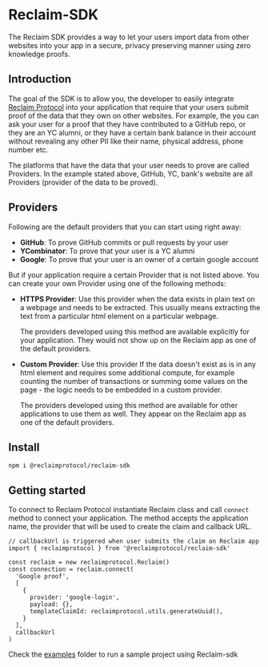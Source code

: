 # Reclaim-SDK
The Reclaim SDK provides a way to let your users import data from other websites into your app in a secure, privacy preserving manner using zero knowledge proofs. 

## Introduction
The goal of the SDK is to allow you, the developer to easily integrate [Reclaim Protocol](https://questbook.gitbook.io/reclaim-protocol/)
 into your application that require that your users submit proof of the data that they own on other websites. For example, the you can ask your user for a proof that they have contributed to a GitHub repo, or they are an YC alumni, or they have a certain bank balance in their account without revealing any other PII like their name, physical address, phone number etc.

The platforms that have the data that your user needs to prove are called Providers. In the example stated above, GitHub, YC, bank's website are all Providers (provider of the data to be proved).

## Providers
Following are the default providers that you can start using right away:
- **GitHub**: To prove GitHub commits or pull requests by your user
- **YCombinator**: To prove that your user is a YC alumni
- **Google**: To prove that your user is an owner of a certain google account

But if your application require a certain Provider that is not listed above. You can create your own Provider using one of the following methods:

- **HTTPS Provider**: Use this provider when the data exists in plain text on a webpage and needs to be extracted. This usually means extracting the text from a particular html element on a particular webpage.

  The providers developed using this method are available explicitly for your application. They would not show up on the Reclaim app as one of the default providers. 
- **Custom Provider**: Use this provider If the data doesn't exist as is in any html element and requires some additional compute, for example counting the number of transactions or summing some values on the page - the logic needs to be embedded in a custom provider.
  
  The providers developed using this method are available for other applications to use them as well. They appear on the Reclaim app as one of the default providers. 

## Install
```
npm i @reclaimprotocol/reclaim-sdk
```

## Getting started
To connect to Reclaim Protocol instantiate Reclaim class and call `connect` method to connect your application. The method accepts the application name, the provider that will be used to create the claim and callback URL.

```
// callbackUrl is triggered when user submits the claim on Reclaim app
import { reclaimprotocol } from '@reclaimprotocol/reclaim-sdk'

const reclaim = new reclaimprotocol.Reclaim()
const connection = reclaim.connect(
  'Google proof',
  [
    {
      provider: 'google-login',
      payload: {},
      templateClaimId: reclaimprotocol.utils.generateUuid(),
    }
  ],
  callbackUrl
)

```


Check the [examples](/examples/) folder to run a sample project using Reclaim-sdk